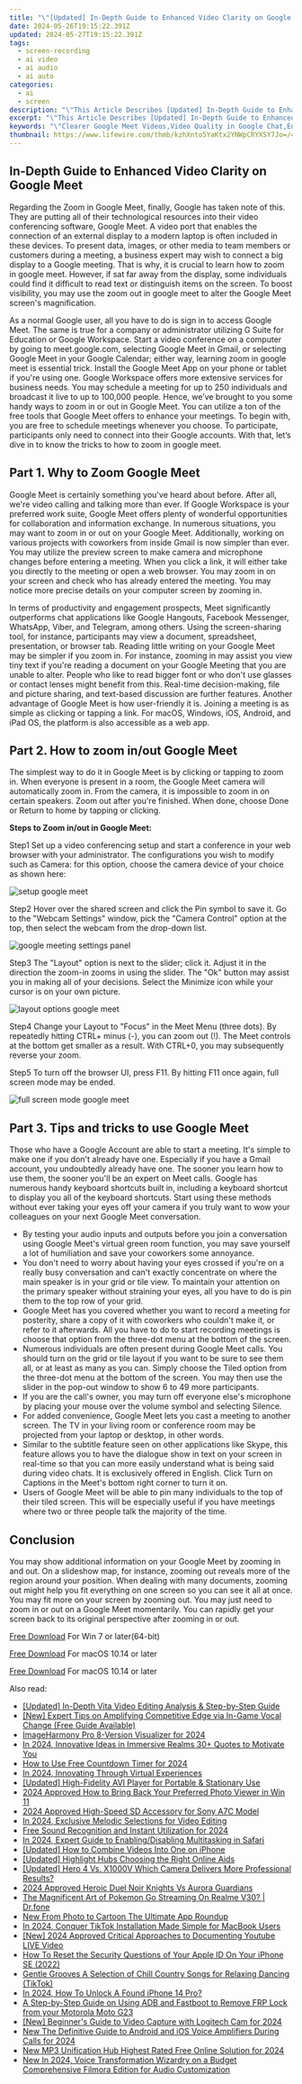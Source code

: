 ```yaml
---
title: "\"[Updated] In-Depth Guide to Enhanced Video Clarity on Google Meet\""
date: 2024-05-26T19:15:22.391Z
updated: 2024-05-27T19:15:22.391Z
tags: 
  - screen-recording
  - ai video
  - ai audio
  - ai auto
categories: 
  - ai
  - screen
description: "\"This Article Describes [Updated] In-Depth Guide to Enhanced Video Clarity on Google Meet\""
excerpt: "\"This Article Describes [Updated] In-Depth Guide to Enhanced Video Clarity on Google Meet\""
keywords: "\"Clearer Google Meet Videos,Video Quality in Google Chat,Enhancing Screen Share Graphics,Optimizing Meet Screenshot Sharpness,High-Resolution Google Live Streams,Improve Online Video Clarity,Elevate Webinar Visual Standards\""
thumbnail: https://www.lifewire.com/thmb/kzhXnto5YaKtx2YNWpCRYXSY7Jo=/400x300/filters:no_upscale():max_bytes(150000):strip_icc()/watchdiscoveryplusonfiretv-80c6af19513042b381046dbca54d43d3.jpg
---
```


## In-Depth Guide to Enhanced Video Clarity on Google Meet

Regarding the Zoom in Google Meet, finally, Google has taken note of this. They are putting all of their technological resources into their video conferencing software, Google Meet. A video port that enables the connection of an external display to a modern laptop is often included in these devices. To present data, images, or other media to team members or customers during a meeting, a business expert may wish to connect a big display to a Google meeting. That is why, it is crucial to learn how to zoom in google meet. However, if sat far away from the display, some individuals could find it difficult to read text or distinguish items on the screen. To boost visibility, you may use the zoom out in google meet to alter the Google Meet screen's magnification.

As a normal Google user, all you have to do is sign in to access Google Meet. The same is true for a company or administrator utilizing G Suite for Education or Google Workspace. Start a video conference on a computer by going to meet.google.com, selecting Google Meet in Gmail, or selecting Google Meet in your Google Calendar; either way, learning zoom in google meet is essential trick. Install the Google Meet App on your phone or tablet if you're using one. Google Workspace offers more extensive services for business needs. You may schedule a meeting for up to 250 individuals and broadcast it live to up to 100,000 people. Hence, we’ve brought to you some handy ways to zoom in or out in Google Meet. You can utilize a ton of the free tools that Google Meet offers to enhance your meetings. To begin with, you are free to schedule meetings whenever you choose. To participate, participants only need to connect into their Google accounts. With that, let’s dive in to know the tricks to how to zoom in google meet.

## Part 1\. Why to Zoom Google Meet

Google Meet is certainly something you've heard about before. After all, we're video calling and talking more than ever. If Google Workspace is your preferred work suite, Google Meet offers plenty of wonderful opportunities for collaboration and information exchange. In numerous situations, you may want to zoom in or out on your Google Meet. Additionally, working on various projects with coworkers from inside Gmail is now simpler than ever. You may utilize the preview screen to make camera and microphone changes before entering a meeting. When you click a link, it will either take you directly to the meeting or open a web browser. You may zoom in on your screen and check who has already entered the meeting. You may notice more precise details on your computer screen by zooming in.

In terms of productivity and engagement prospects, Meet significantly outperforms chat applications like Google Hangouts, Facebook Messenger, WhatsApp, Viber, and Telegram, among others. Using the screen-sharing tool, for instance, participants may view a document, spreadsheet, presentation, or browser tab. Reading little writing on your Google Meet may be simpler if you zoom in. For instance, zooming in may assist you view tiny text if you're reading a document on your Google Meeting that you are unable to alter. People who like to read bigger font or who don't use glasses or contact lenses might benefit from this. Real-time decision-making, file and picture sharing, and text-based discussion are further features. Another advantage of Google Meet is how user-friendly it is. Joining a meeting is as simple as clicking or tapping a link. For macOS, Windows, iOS, Android, and iPad OS, the platform is also accessible as a web app.

## Part 2\. How to zoom in/out Google Meet

The simplest way to do it in Google Meet is by clicking or tapping to zoom in. When everyone is present in a room, the Google Meet camera will automatically zoom in. From the camera, it is impossible to zoom in on certain speakers. Zoom out after you're finished. When done, choose Done or Return to home by tapping or clicking.

**Steps to Zoom in/out in Google Meet:**

Step1 Set up a video conferencing setup and start a conference in your web browser with your administrator. The configurations you wish to modify such as Camera: for this option, choose the camera device of your choice as shown here:

![setup google meet](https://images.wondershare.com/filmora/article-images/2022/07/setup-google-meet.jpg)

Step2 Hover over the shared screen and click the Pin symbol to save it. Go to the "Webcam Settings" window, pick the "Camera Control" option at the top, then select the webcam from the drop-down list.

![google meeting settings panel](https://images.wondershare.com/filmora/article-images/2022/07/google-meeting-settings-panel.jpg)

Step3 The "Layout" option is next to the slider; click it. Adjust it in the direction the zoom-in zooms in using the slider. The "Ok" button may assist you in making all of your decisions. Select the Minimize icon while your cursor is on your own picture.

![layout options google meet](https://images.wondershare.com/filmora/article-images/2022/07/layout-options-google-meet.jpg)

Step4 Change your Layout to "Focus" in the Meet Menu (three dots). By repeatedly hitting CTRL+ minus (-), you can zoom out (!). The Meet controls at the bottom get smaller as a result. With CTRL+0, you may subsequently reverse your zoom.

Step5 To turn off the browser UI, press F11\. By hitting F11 once again, full screen mode may be ended.

![full screen mode google meet](https://images.wondershare.com/filmora/article-images/2022/07/full-screen-mode-google-meet.jpg)

## Part 3\. Tips and tricks to use Google Meet

Those who have a Google Account are able to start a meeting. It's simple to make one if you don't already have one. Especially if you have a Gmail account, you undoubtedly already have one. The sooner you learn how to use them, the sooner you'll be an expert on Meet calls. Google has numerous handy keyboard shortcuts built in, including a keyboard shortcut to display you all of the keyboard shortcuts. Start using these methods without ever taking your eyes off your camera if you truly want to wow your colleagues on your next Google Meet conversation.

* By testing your audio inputs and outputs before you join a conversation using Google Meet's virtual green room function, you may save yourself a lot of humiliation and save your coworkers some annoyance.
* You don't need to worry about having your eyes crossed if you're on a really busy conversation and can't exactly concentrate on where the main speaker is in your grid or tile view. To maintain your attention on the primary speaker without straining your eyes, all you have to do is pin them to the top row of your grid.
* Google Meet has you covered whether you want to record a meeting for posterity, share a copy of it with coworkers who couldn't make it, or refer to it afterwards. All you have to do to start recording meetings is choose that option from the three-dot menu at the bottom of the screen.
* Numerous individuals are often present during Google Meet calls. You should turn on the grid or tile layout if you want to be sure to see them all, or at least as many as you can. Simply choose the Tiled option from the three-dot menu at the bottom of the screen. You may then use the slider in the pop-out window to show 6 to 49 more participants.
* If you are the call's owner, you may turn off everyone else's microphone by placing your mouse over the volume symbol and selecting Silence.
* For added convenience, Google Meet lets you cast a meeting to another screen. The TV in your living room or conference room may be projected from your laptop or desktop, in other words.
* Similar to the subtitle feature seen on other applications like Skype, this feature allows you to have the dialogue show in text on your screen in real-time so that you can more easily understand what is being said during video chats. It is exclusively offered in English. Click Turn on Captions in the Meet's bottom right corner to turn it on.
* Users of Google Meet will be able to pin many individuals to the top of their tiled screen. This will be especially useful if you have meetings where two or three people talk the majority of the time.

## Conclusion

You may show additional information on your Google Meet by zooming in and out. On a slideshow map, for instance, zooming out reveals more of the region around your position. When dealing with many documents, zooming out might help you fit everything on one screen so you can see it all at once. You may fit more on your screen by zooming out. You may just need to zoom in or out on a Google Meet momentarily. You can rapidly get your screen back to its original perspective after zooming in or out.

[Free Download](https://tools.techidaily.com/wondershare/filmora/download/) For Win 7 or later(64-bit)

[Free Download](https://tools.techidaily.com/wondershare/filmora/download/) For macOS 10.14 or later

[Free Download](https://tools.techidaily.com/wondershare/filmora/download/) For macOS 10.14 or later

<ins class="adsbygoogle"
     style="display:block"
     data-ad-format="autorelaxed"
     data-ad-client="ca-pub-7571918770474297"
     data-ad-slot="1223367746"></ins>

<ins class="adsbygoogle"
     style="display:block"
     data-ad-format="autorelaxed"
     data-ad-client="ca-pub-7571918770474297"
     data-ad-slot="1223367746"></ins>



<ins class="adsbygoogle"
     style="display:block"
     data-ad-client="ca-pub-7571918770474297"
     data-ad-slot="8358498916"
     data-ad-format="auto"
     data-full-width-responsive="true"></ins>


<span class="atpl-alsoreadstyle">Also read:</span>
<div><ul>
<li><a href="https://some-techniques.techidaily.com/updated-in-depth-vita-video-editing-analysis-and-step-by-step-guide/"><u>[Updated] In-Depth Vita Video Editing Analysis & Step-by-Step Guide</u></a></li>
<li><a href="https://some-techniques.techidaily.com/new-expert-tips-on-amplifying-competitive-edge-via-in-game-vocal-change-free-guide-available/"><u>[New] Expert Tips on Amplifying Competitive Edge via In-Game Vocal Change (Free Guide Available)</u></a></li>
<li><a href="https://some-techniques.techidaily.com/imageharmony-pro-8-version-visualizer-for-2024/"><u>ImageHarmony Pro  8-Version Visualizer for 2024</u></a></li>
<li><a href="https://some-techniques.techidaily.com/in-2024-innovative-ideas-in-immersive-realms-30plus-quotes-to-motivate-you/"><u>In 2024, Innovative Ideas in Immersive Realms  30+ Quotes to Motivate You</u></a></li>
<li><a href="https://some-techniques.techidaily.com/how-to-use-free-countdown-timer-for-2024/"><u>How to Use Free Countdown Timer for 2024</u></a></li>
<li><a href="https://some-techniques.techidaily.com/in-2024-innovating-through-virtual-experiences/"><u>In 2024, Innovating Through Virtual Experiences</u></a></li>
<li><a href="https://some-techniques.techidaily.com/updated-high-fidelity-avi-player-for-portable-and-stationary-use/"><u>[Updated] High-Fidelity AVI Player for Portable & Stationary Use</u></a></li>
<li><a href="https://some-techniques.techidaily.com/2024-approved-how-to-bring-back-your-preferred-photo-viewer-in-win-11/"><u>2024 Approved  How to Bring Back Your Preferred Photo Viewer in Win 11</u></a></li>
<li><a href="https://some-techniques.techidaily.com/2024-approved-high-speed-sd-accessory-for-sony-a7c-model/"><u>2024 Approved  High-Speed SD Accessory for Sony A7C Model</u></a></li>
<li><a href="https://some-techniques.techidaily.com/in-2024-exclusive-melodic-selections-for-video-editing/"><u>In 2024, Exclusive Melodic Selections for Video Editing</u></a></li>
<li><a href="https://some-techniques.techidaily.com/free-sound-recognition-and-instant-utilization-for-2024/"><u>Free Sound Recognition and Instant Utilization for 2024</u></a></li>
<li><a href="https://some-techniques.techidaily.com/in-2024-expert-guide-to-enablingdisabling-multitasking-in-safari/"><u>In 2024, Expert Guide to Enabling/Disabling Multitasking in Safari</u></a></li>
<li><a href="https://some-techniques.techidaily.com/updated-how-to-combine-videos-into-one-on-iphone/"><u>[Updated] How to Combine Videos Into One on iPhone</u></a></li>
<li><a href="https://some-techniques.techidaily.com/updated-highlight-hubs-choosing-the-right-online-aids/"><u>[Updated] Highlight Hubs  Choosing the Right Online Aids</u></a></li>
<li><a href="https://some-techniques.techidaily.com/updated-hero-4-vs-x1000v-which-camera-delivers-more-professional-results/"><u>[Updated] Hero 4 Vs. X1000V  Which Camera Delivers More Professional Results?</u></a></li>
<li><a href="https://some-techniques.techidaily.com/2024-approved-heroic-duel-noir-knights-vs-aurora-guardians/"><u>2024 Approved  Heroic Duel  Noir Knights Vs Aurora Guardians</u></a></li>
<li><a href="https://pokemon-go-android.techidaily.com/the-magnificent-art-of-pokemon-go-streaming-on-realme-v30-drfone-by-drfone-virtual-android/"><u>The Magnificent Art of Pokemon Go Streaming On Realme V30? | Dr.fone</u></a></li>
<li><a href="https://video-ai-editor.techidaily.com/new-from-photo-to-cartoon-the-ultimate-app-roundup/"><u>New From Photo to Cartoon The Ultimate App Roundup</u></a></li>
<li><a href="https://tiktok-videos.techidaily.com/in-2024-conquer-tiktok-installation-made-simple-for-macbook-users/"><u>In 2024, Conquer TikTok  Installation Made Simple for MacBook Users</u></a></li>
<li><a href="https://digital-screen-recording.techidaily.com/new-2024-approved-critical-approaches-to-documenting-youtube-live-video/"><u>[New] 2024 Approved  Critical Approaches to Documenting Youtube LIVE Video</u></a></li>
<li><a href="https://apple-account.techidaily.com/how-to-reset-the-security-questions-of-your-apple-id-on-your-iphone-se-2022-by-drfone-ios/"><u>How To Reset the Security Questions of Your Apple ID On Your iPhone SE (2022)</u></a></li>
<li><a href="https://tiktok-clips.techidaily.com/gentle-grooves-a-selection-of-chill-country-songs-for-relaxing-dancing-tiktok/"><u>Gentle Grooves  A Selection of Chill Country Songs for Relaxing Dancing (TikTok)</u></a></li>
<li><a href="https://ios-unlock.techidaily.com/in-2024-how-to-unlock-a-found-iphone-14-pro-by-drfone-ios/"><u>In 2024, How To Unlock A Found iPhone 14 Pro?</u></a></li>
<li><a href="https://android-frp.techidaily.com/a-step-by-step-guide-on-using-adb-and-fastboot-to-remove-frp-lock-from-your-motorola-moto-g23-by-drfone-android/"><u>A Step-by-Step Guide on Using ADB and Fastboot to Remove FRP Lock from your Motorola Moto G23</u></a></li>
<li><a href="https://digital-screen-recording.techidaily.com/new-beginners-guide-to-video-capture-with-logitech-cam-for-2024/"><u>[New] Beginner's Guide to Video Capture with Logitech Cam for 2024</u></a></li>
<li><a href="https://audio-shaping.techidaily.com/new-the-definitive-guide-to-android-and-ios-voice-amplifiers-during-calls-for-2024/"><u>New The Definitive Guide to Android and iOS Voice Amplifiers During Calls for 2024</u></a></li>
<li><a href="https://audio-shaping.techidaily.com/new-mp3-unification-hub-highest-rated-free-online-solution-for-2024/"><u>New MP3 Unification Hub Highest Rated Free Online Solution for 2024</u></a></li>
<li><a href="https://sound-tweaking.techidaily.com/new-in-2024-voice-transformation-wizardry-on-a-budget-comprehensive-filmora-edition-for-audio-customization/"><u>New In 2024, Voice Transformation Wizardry on a Budget Comprehensive Filmora Edition for Audio Customization</u></a></li>
</ul></div>

